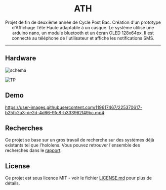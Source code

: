<h1 align="center">ATH</h1>

<p align="center">
    Projet de fin de deuxième année de Cycle Post Bac. Création d'un prototype d'Affichage Tête Haute adaptable à un casque. Le système utilise une arduino nano, un module bluetooth et un écran OLED 128x64px. Il est connecté au téléphone de l'utilisateur et affiche les notifications SMS.
</p>

<hr/>

## Hardware

![schema](https://user-images.githubusercontent.com/119617467/225370488-6271a042-6221-4861-844b-a10b39e0fdbb.png)

![TP](https://user-images.githubusercontent.com/119617467/225370558-c965f550-88f2-440f-83af-3ae1d8a72772.jpeg)


## Demo

https://user-images.githubusercontent.com/119617467/225370617-b25fc2a3-de2d-4d66-9fc8-b333962f49bc.mp4

## Recherches

Ce projet se base sur un gros travail de recherche sur des systèmes déjà existants tel que l'hololens. Vous pouvez retrouver l'ensemble des recherches dans le [rapport](Rapport.pdf).

## License

Ce projet est sous licence MIT - voir le fichier [LICENSE.md](LICENSE.md) pour plus de détails.
